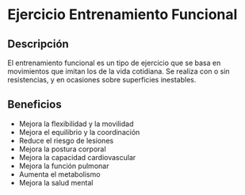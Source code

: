 # Ejercicio Entrenamiento Funcional

## Descripción
El entrenamiento funcional es un tipo de ejercicio que se basa en movimientos que imitan los de la vida cotidiana. Se realiza con o sin resistencias, y en ocasiones sobre superficies inestables. 

## Beneficios
- Mejora la flexibilidad y la movilidad
- Mejora el equilibrio y la coordinación
- Reduce el riesgo de lesiones
- Mejora la postura corporal
- Mejora la capacidad cardiovascular
- Mejora la función pulmonar
- Aumenta el metabolismo
- Mejora la salud mental
